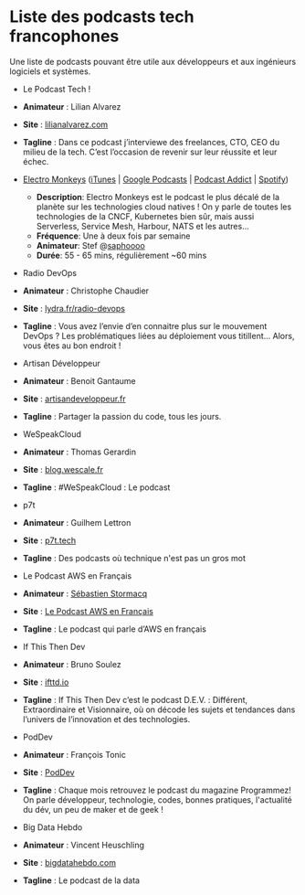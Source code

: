 # Liste des podcasts tech francophones

Une liste de podcasts pouvant être utile aux développeurs et aux ingénieurs logiciels et systèmes.

* Le Podcast Tech !

 * **Animateur** : Lilian Alvarez
 * **Site** : [lilianalvarez.com](https://lilianalvarez.com/podcast/)
 * **Tagline** : Dans ce podcast j’interviewe des freelances, CTO, CEO du milieu de la tech. C’est l’occasion de revenir sur leur réussite et leur échec.

* [Electro Monkeys](https://electro-monkeys.fr/) ([iTunes](https://podcasts.apple.com/fr/podcast/electro-monkeys/id1503255739) | [Google Podcasts](https://podcasts.google.com/?feed=aHR0cHM6Ly9mZWVkcy5idXp6c3Byb3V0LmNvbS85MjY3OTEucnNz) | [Podcast Addict](https://podplayer.net/?podId=2732553) | [Spotify](https://open.spotify.com/show/3P9JtwxgNJktyemtinMcLe))

  * **Description**: Electro Monkeys est le podcast le plus décalé de la planète sur les technologies cloud natives ! On y parle de toutes les technologies de la CNCF, Kubernetes bien sûr, mais aussi Serverless, Service Mesh, Harbour, NATS et les autres...
  * **Fréquence**: Une à deux fois par semaine
  * **Animateur**: Stef @[saphoooo](http://twitter.com/saphoooo)
  * **Durée**: 55 - 65 mins, régulièrement ~60 mins

* Radio DevOps

 * **Animateur** : Christophe Chaudier
 * **Site** : [lydra.fr/radio-devops](https://lydra.fr/radio-devops/)
 * **Tagline** : Vous avez l’envie d’en connaitre plus sur le mouvement DevOps ? Les problématiques liées au déploiement vous titillent… Alors, vous êtes au bon endroit !

* Artisan Développeur

 * **Animateur** : Benoit Gantaume
 * **Site** : [artisandeveloppeur.fr](https://artisandeveloppeur.fr/podcast/)
 * **Tagline** : Partager la passion du code, tous les jours.

* WeSpeakCloud

 * **Animateur** : Thomas Gerardin
 * **Site** : [blog.wescale.fr](https://blog.wescale.fr/tag/podcast/)
 * **Tagline** : #WeSpeakCloud : Le podcast

* p7t

 * **Animateur** : Guilhem Lettron
 * **Site** : [p7t.tech](https://p7t.tech/)
 * **Tagline** : Des podcasts où technique n'est pas un gros mot

* Le Podcast AWS en Français

 * **Animateur** : [Sébastien Stormacq](https://twitter.com/sebsto)
 * **Site** : [Le Podcast AWS en Français](https://aws.amazon.com/fr/blogs/france/podcasts/)
 * **Tagline** : Le podcast qui parle d’AWS en français

* If This Then Dev

 * **Animateur** : Bruno Soulez
 * **Site** : [ifttd.io](https://ifttd.io/)
 * **Tagline** : If This Then Dev c’est le podcast D.E.V. : Différent, Extraordinaire et Visionnaire, où on décode les sujets et tendances dans l’univers de l’innovation et des technologies.

* PodDev

 * **Animateur** : François Tonic
 * **Site** : [PodDev](https://podcast.ausha.co/poddev/programmez-podcast-16-tracking-et-covid19)
 * **Tagline** : Chaque mois retrouvez le podcast du magazine Programmez! On parle développeur, technologie, codes, bonnes pratiques, l'actualité du dév, un peu de maker et de geek !

* Big Data Hebdo

 * **Animateur** : Vincent Heuschling
 * **Site** : [bigdatahebdo.com](https://www.bigdatahebdo.com/)
 * **Tagline** : Le podcast de la data
